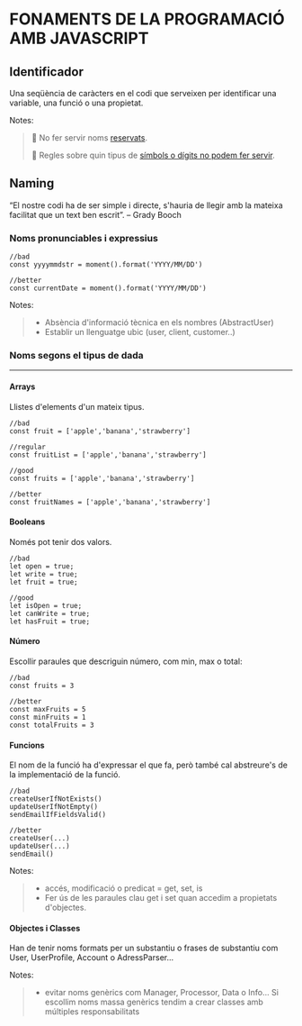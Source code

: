 # FONAMENTS DE LA PROGRAMACIÓ AMB JAVASCRIPT

## **Identificador**
Una seqüència de caràcters en el codi que serveixen per identificar una variable, una funció o una propietat.

Notes: 
>🚫 No fer servir noms [reservats](https://www.w3schools.com/js/js_reserved.asp).
>
>🔎 Regles sobre quin tipus de [símbols o dígits no podem fer servir](https://developer.mozilla.org/es/docs/Glossary/Identifier).

## **Naming**

“El nostre codi ha de ser simple i directe, s'hauria de llegir amb la mateixa facilitat que un text ben escrit”. – Grady Booch

### **Noms pronunciables i expressius**

```
//bad
const yyyymmdstr = moment().format('YYYY/MM/DD')

//better
const currentDate = moment().format('YYYY/MM/DD')
```

Notes:
> - Absència d'informació tècnica en els nombres (AbstractUser)
> - Establir un llenguatge ubic (user, client, customer..)
>

### **Noms segons el tipus de dada**
------
#### Arrays

Llistes d'elements d'un mateix tipus.

```
//bad
const fruit = ['apple','banana','strawberry']

//regular
const fruitList = ['apple','banana','strawberry']

//good
const fruits = ['apple','banana','strawberry']

//better
const fruitNames = ['apple','banana','strawberry']
```

#### Booleans

Només pot tenir dos valors.
```
//bad
let open = true;
let write = true;
let fruit = true;

//good
let isOpen = true;
let canWrite = true;
let hasFruit = true;
```

#### Número

Escollir paraules que descriguin número, com min, max o total:

```
//bad
const fruits = 3

//better
const maxFruits = 5
const minFruits = 1
const totalFruits = 3
```

#### Funcions

El nom de la funció ha d'expressar el que fa, però també cal abstreure's de la implementació de la funció.

```
//bad
createUserIfNotExists()
updateUserIfNotEmpty()
sendEmailIfFieldsValid()

//better
createUser(...)
updateUser(...)
sendEmail()
```

Notes: 
> - accés, modificació o predicat = get, set, is
> - Fer ús de les paraules clau get i set quan accedim a propietats d'objectes.

#### Objectes i Classes

Han de tenir noms formats per un substantiu o frases de substantiu com User, UserProfile, Account o AdressParser...

Notes:
> - evitar noms genèrics com Manager, Processor, Data o Info... Si escollim noms massa genèrics tendim a crear classes amb múltiples responsabilitats


